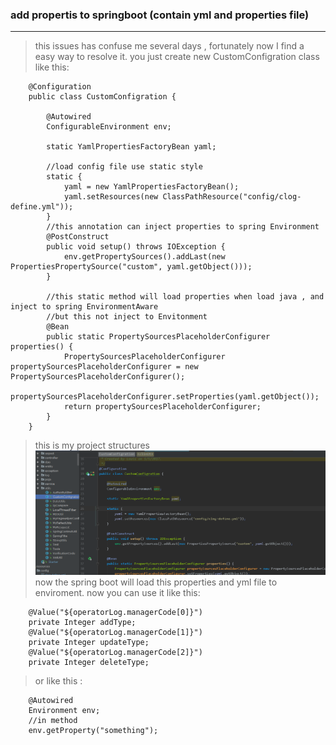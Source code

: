 ### add propertis to springboot (contain yml and properties file)
---
> this issues has confuse me several days , fortunately now I find a easy way to  resolve it.
> you just create new CustomConfigration class like this:

```
	@Configuration
	public class CustomConfigration {

	    @Autowired
	    ConfigurableEnvironment env;

	    static YamlPropertiesFactoryBean yaml;

	    //load config file use static style
	    static {
	        yaml = new YamlPropertiesFactoryBean();
	        yaml.setResources(new ClassPathResource("config/clog-define.yml"));
	    }
	    //this annotation can inject properties to spring Environment
	    @PostConstruct
	    public void setup() throws IOException {
	        env.getPropertySources().addLast(new PropertiesPropertySource("custom", yaml.getObject()));
	    }

	    //this static method will load properties when load java , and inject to spring EnvironmentAware 
	    //but this not inject to Envitonment
	    @Bean
	    public static PropertySourcesPlaceholderConfigurer properties() {
	        PropertySourcesPlaceholderConfigurer propertySourcesPlaceholderConfigurer = new PropertySourcesPlaceholderConfigurer();
	        propertySourcesPlaceholderConfigurer.setProperties(yaml.getObject());
	        return propertySourcesPlaceholderConfigurer;
	    }
	}
```

> this is my project structures
> ![image help](images/projectstructures.png)
> now the spring boot will load this properties and yml file to enviroment.
> now you can use it like this:

```
    @Value("${operatorLog.managerCode[0]}")
    private Integer addType;
    @Value("${operatorLog.managerCode[1]}")
    private Integer updateType;
    @Value("${operatorLog.managerCode[2]}")
    private Integer deleteType;
```

> or like this :

```
    @Autowired
    Environment env;
    //in method
    env.getProperty("something");
```